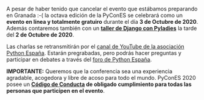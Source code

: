 A pesar de haber tenido que cancelar el evento que estábamos preparando en Granada :-( la octava edición de la PyConES se celebrará como un **evento en línea y totalmente gratuiro** durante el día **3 de Octubre de 2020**. Además contaremos también con un **[taller de Django con Pyladies](/pyladies.html)** la tarde del **2 de Octubre de 2020**.

Las charlas se retransmitirán por el [canal de YouTube de la asociación Python España](https://www.youtube.com/channel/UCyth_6hqft9a7B_thdwYyww). Estarán pregrabadas, pero podrás hacer preguntas y participar en debates a través del [foro de Python España](https://comunidad.es.python.org/).

**IMPORTANTE:** Queremos que la conferencia sea una experiencia agradable, acogedora y libre de acoso para todo el mundo. PyConES 2020 posee un **[Código de Conducta](/coc.html) de obligado cumplimiento para todas las personas que participen en el evento**.
